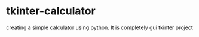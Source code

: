 # tkinter-calculator

creating a simple calculator using python. It is completely gui tkinter project
